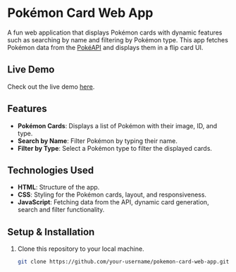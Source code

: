 # Pokémon Card Web App

A fun web application that displays Pokémon cards with dynamic features such as searching by name and filtering by Pokémon type. This app fetches Pokémon data from the [PokéAPI](https://pokeapi.co/) and displays them in a flip card UI.

## Live Demo

Check out the live demo [here](https://sunnykumar-code.github.io/PokeMon-Card/).

## Features

- **Pokémon Cards**: Displays a list of Pokémon with their image, ID, and type.
- **Search by Name**: Filter Pokémon by typing their name.
- **Filter by Type**: Select a Pokémon type to filter the displayed cards.

## Technologies Used

- **HTML**: Structure of the app.
- **CSS**: Styling for the Pokémon cards, layout, and responsiveness.
- **JavaScript**: Fetching data from the API, dynamic card generation, search and filter functionality.

## Setup & Installation

1. Clone this repository to your local machine.
   ```bash
   git clone https://github.com/your-username/pokemon-card-web-app.git
